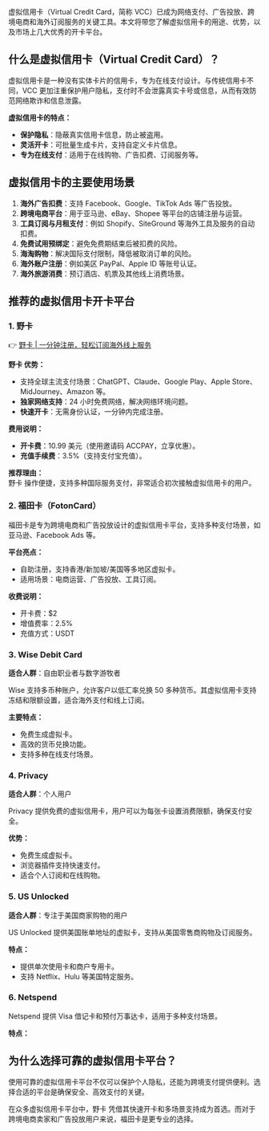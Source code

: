 虚拟信用卡（Virtual Credit Card，简称 VCC）已成为网络支付、广告投放、跨境电商和海外订阅服务的关键工具。本文将带您了解虚拟信用卡的用途、优势，以及市场上几大优秀的开卡平台。

## 什么是虚拟信用卡（Virtual Credit Card）？

虚拟信用卡是一种没有实体卡片的信用卡，专为在线支付设计。与传统信用卡不同，VCC 更加注重保护用户隐私，支付时不会泄露真实卡号或信息，从而有效防范网络欺诈和信息泄露。

**虚拟信用卡的特点：**

- **保护隐私**：隐蔽真实信用卡信息，防止被盗用。
- **灵活开卡**：可批量生成卡片，支持自定义卡片信息。
- **专为在线支付**：适用于在线购物、广告扣费、订阅服务等。

## 虚拟信用卡的主要使用场景

1. **海外广告扣费**：支持 Facebook、Google、TikTok Ads 等广告投放。
2. **跨境电商平台**：用于亚马逊、eBay、Shopee 等平台的店铺注册与运营。
3. **工具订阅与月租支付**：例如 Shopify、SiteGround 等海外工具及服务的自动扣费。
4. **免费试用预绑定**：避免免费期结束后被扣费的风险。
5. **海淘购物**：解决国际支付限制，降低被取消订单的风险。
6. **海外账户注册**：例如美区 PayPal、Apple ID 等账号认证。
7. **海外旅游消费**：预订酒店、机票及其他线上消费场景。

## 推荐的虚拟信用卡开卡平台

### 1. 野卡

👉 [野卡 | 一分钟注册，轻松订阅海外线上服务](https://bit.ly/bewildcard)

**野卡 优势：**

- 支持全球主流支付场景：ChatGPT、Claude、Google Play、Apple Store、MidJourney、Amazon 等。
- **独家网络支持**：24 小时免费网络，解决网络环境问题。
- **快速开卡**：无需身份认证，一分钟内完成注册。

**费用说明：**

- **开卡费**：10.99 美元（使用邀请码 ACCPAY，立享优惠）。
- **充值手续费**：3.5%（支持支付宝充值）。

**推荐理由：**  
野卡 操作便捷，支持多种国际服务支付，非常适合初次接触虚拟信用卡的用户。

### 2. 福田卡（FotonCard）

福田卡是专为跨境电商和广告投放设计的虚拟信用卡平台，支持多种支付场景，如亚马逊、Facebook Ads 等。

**平台亮点：**

- 自助注册，支持香港/新加坡/美国等多地区虚拟卡。
- 适用场景：电商运营、广告投放、工具订阅。

**收费说明：**

- 开卡费：$2
- 增值费率：2.5%
- 充值方式：USDT

### 3. Wise Debit Card

**适合人群**：自由职业者与数字游牧者

Wise 支持多币种账户，允许客户以低汇率兑换 50 多种货币。其虚拟信用卡支持冻结和限额设置，适合海外支付和线上订阅。

**主要特点：**

- 免费生成虚拟卡。
- 高效的货币兑换功能。
- 支持多种在线支付场景。

### 4. Privacy

**适合人群**：个人用户

Privacy 提供免费的虚拟信用卡，用户可以为每张卡设置消费限额，确保支付安全。

**优势：**

- 免费生成虚拟卡。
- 浏览器插件支持快速支付。
- 适合个人订阅和在线购物。

### 5. US Unlocked

**适合人群**：专注于美国商家购物的用户

US Unlocked 提供美国账单地址的虚拟卡，支持从美国零售商购物及订阅服务。

**特点：**

- 提供单次使用卡和商户专用卡。
- 支持 Netflix、Hulu 等美国特定服务。

### 6. Netspend

Netspend 提供 Visa 借记卡和预付万事达卡，适用于多种支付场景。

**特点：**

## 为什么选择可靠的虚拟信用卡平台？

使用可靠的虚拟信用卡平台不仅可以保护个人隐私，还能为跨境支付提供便利。选择合适的平台是确保安全、高效支付的关键。

在众多虚拟信用卡平台中，野卡 凭借其快速开卡和多场景支持成为首选。而对于跨境电商卖家和广告投放用户来说，福田卡是更专业的选择。